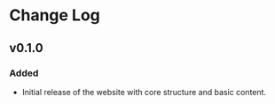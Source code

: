 # Change Log

## v0.1.0

### Added

- Initial release of the website with core structure and basic content.

